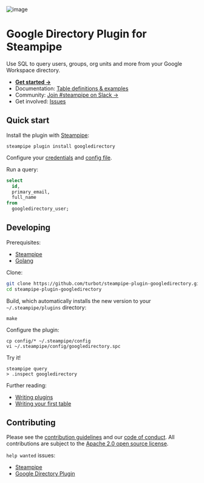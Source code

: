![image](https://hub.steampipe.io/images/plugins/turbot/googledirectory-social-graphic.png)

# Google Directory Plugin for Steampipe

Use SQL to query users, groups, org units and more from your Google Workspace directory.

- **[Get started →](https://hub.steampipe.io/plugins/turbot/googledirectory)**
- Documentation: [Table definitions & examples](https://hub.steampipe.io/plugins/turbot/googledirectory/tables)
- Community: [Join #steampipe on Slack →](https://turbot.com/community/join)
- Get involved: [Issues](https://github.com/turbot/steampipe-plugin-googledirectory/issues)

## Quick start

Install the plugin with [Steampipe](https://steampipe.io):

```shell
steampipe plugin install googledirectory
```

Configure your [credentials](https://hub.steampipe.io/plugins/turbot/googledirectory#credentials) and [config file](https://hub.steampipe.io/plugins/turbot/googledirectory#configuration).

Run a query:

```sql
select
  id,
  primary_email,
  full_name
from
  googledirectory_user;
```

## Developing

Prerequisites:

- [Steampipe](https://steampipe.io/downloads)
- [Golang](https://golang.org/doc/install)

Clone:

```sh
git clone https://github.com/turbot/steampipe-plugin-googledirectory.git
cd steampipe-plugin-googledirectory
```

Build, which automatically installs the new version to your `~/.steampipe/plugins` directory:

```
make
```

Configure the plugin:

```
cp config/* ~/.steampipe/config
vi ~/.steampipe/config/googledirectory.spc
```

Try it!

```
steampipe query
> .inspect googledirectory
```

Further reading:

- [Writing plugins](https://steampipe.io/docs/develop/writing-plugins)
- [Writing your first table](https://steampipe.io/docs/develop/writing-your-first-table)

## Contributing

Please see the [contribution guidelines](https://github.com/turbot/steampipe/blob/main/CONTRIBUTING.md) and our [code of conduct](https://github.com/turbot/steampipe/blob/main/CODE_OF_CONDUCT.md). All contributions are subject to the [Apache 2.0 open source license](https://github.com/turbot/steampipe-plugin-googledirectory/blob/main/LICENSE).

`help wanted` issues:

- [Steampipe](https://github.com/turbot/steampipe/labels/help%20wanted)
- [Google Directory Plugin](https://github.com/turbot/steampipe-plugin-googledirectory/labels/help%20wanted)
